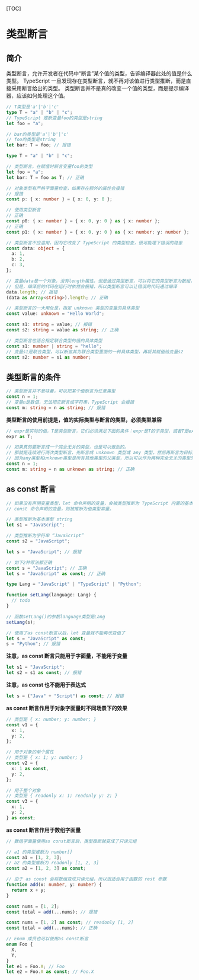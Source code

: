 [TOC]

# 类型断言

## 简介

类型断言，允许开发者在代码中“断言”某个值的类型，告诉编译器此处的值是什么类型。
TypeScript 一旦发现存在类型断言，就不再对该值进行类型推断，而是直接采用断言给出的类型。
类型断言并不是真的改变一个值的类型，而是提示编译器，应该如何处理这个值。

```ts
// T类型是'a'|'b'|'c'
type T = "a" | "b" | "c";
// TypeScript 推断变量foo的类型是string
let foo = "a";

// bar的类型是'a'|'b'|'c'
// foo的类型是string
let bar: T = foo; // 报错
```

```ts
type T = "a" | "b" | "c";

// 类型断言，在赋值时断言变量foo的类型
let foo = "a";
let bar: T = foo as T; // 正确
```

```ts
// 对象类型有严格字面量检查，如果存在额外的属性会报错
// 报错
const p: { x: number } = { x: 0, y: 0 };

// 使用类型断言
// 正确
const p0: { x: number } = { x: 0, y: 0 } as { x: number };
// 正确
const p1: { x: number } = { x: 0, y: 0 } as { x: number; y: number };
```

```ts
// 类型断言不应滥用，因为它改变了 TypeScript 的类型检查，很可能埋下错误的隐患
const data: object = {
  a: 1,
  b: 2,
  c: 3,
};

// 变量data是一个对象，没有length属性。但是通过类型断言，可以将它的类型断言为数组，这样使用length属性就能通过类型检查
// 但是，编译后的代码在运行时依然会报错，所以类型断言可以让错误的代码通过编译
data.length; // 报错
(data as Array<string>).length; // 正确
```

```ts
// 类型断言的一大用处是，指定 unknown 类型的变量的具体类型
const value: unknown = "Hello World";

const s1: string = value; // 报错
const s2: string = value as string; // 正确
```

```ts
// 类型断言也适合指定联合类型的值的具体类型
const s1: number | string = "hello";
// 变量s1是联合类型，可以断言其为联合类型里面的一种具体类型，再将其赋值给变量s2
const s2: number = s1 as number;
```

## 类型断言的条件

```ts
// 类型断言并不意味着，可以把某个值断言为任意类型
const n = 1;
// 变量n是数值，无法把它断言成字符串，TypeScript 会报错
const m: string = n as string; // 报错
```

**类型断言的使用前提是，值的实际类型与断言的类型，必须类型兼容**

```ts
// expr是实际的值，T是类型断言，它们必须满足下面的条件：expr是T的子类型，或者T是expr的子类型
expr as T;
```

```ts
// 如果真的要断言成一个完全无关的类型，也是可以做到的。
// 那就是连续进行两次类型断言，先断言成 unknown 类型或 any 类型，然后再断言为目标类型。
// 因为any类型和unknown类型是所有其他类型的父类型，所以可以作为两种完全无关的类型的中介。
const n = 1;
const m: string = n as unknown as string; // 正确
```

## as const 断言

```ts
// 如果没有声明变量类型，let 命令声明的变量，会被类型推断为 TypeScript 内置的基本类型之一
// const 命令声明的变量，则被推断为值类型常量。

// 类型推断为基本类型 string
let s1 = "JavaScript";

// 类型推断为字符串 “JavaScript”
const s2 = "JavaScript";
```

```ts
let s = "JavaScript"; // 报错

// 如下2种写法都正确
const s = "JavaScript"; // 正确
let s = "JavaScript" as const; // 正确

type Lang = "JavaScript" | "TypeScript" | "Python";

function setLang(language: Lang) {
  // todo
}

// 函数setLang()的参数language类型是Lang
setLang(s);
```

```ts
// 使用了as const断言以后，let 变量就不能再改变值了
let s = "JavaScript" as const;
s = "Python"; // 报错
```

**注意，as const 断言只能用于字面量，不能用于变量**

```ts
let s1 = "JavaScript";
let s2 = s1 as const; // 报错
```

**注意，as const 也不能用于表达式**

```ts
let s = ("Java" + "Script") as const; // 报错
```

**as const 断言作用于对象字面量时不同场景下的效果**

```ts
// 类型是 { x: number; y: number; }
const v1 = {
  x: 1,
  y: 2,
};

// 用于对象的单个属性
// 类型是 { x: 1; y: number; }
const v2 = {
  x: 1 as const,
  y: 2,
};

// 用于整个对象
// 类型是 { readonly x: 1; readonly y: 2; }
const v3 = {
  x: 1,
  y: 2,
} as const;
```

**as const 断言作用于数组字面量**

```ts
// 数组字面量使用as const断言后，类型推断就变成了只读元组

// a1 的类型推断为 number[]
const a1 = [1, 2, 3];
// a2 的类型推断为 readonly [1, 2, 3]
const a2 = [1, 2, 3] as const;
```

```ts
// 由于 as const 会将数组变成只读元组，所以很适合用于函数的 rest 参数
function add(x: number, y: number) {
  return x + y;
}

const nums = [1, 2];
const total = add(...nums); // 报错

const nums = [1, 2] as const; // readonly [1, 2]
const total = add(...nums); // 正确
```

```ts
// Enum 成员也可以使用as const断言
enum Foo {
  X,
  Y,
}
let e1 = Foo.X; // Foo
let e2 = Foo.X as const; // Foo.X
```
